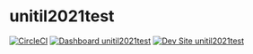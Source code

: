# unitil2021test

[![CircleCI](https://circleci.com/gh/mostafizpantheon/unitil2021test.svg?style=shield)](https://circleci.com/gh/mostafizpantheon/unitil2021test)
[![Dashboard unitil2021test](https://img.shields.io/badge/dashboard-unitil2021test-yellow.svg)](https://dashboard.pantheon.io/sites/284c5810-5048-4e25-ae7e-d483b60363c4#dev/code)
[![Dev Site unitil2021test](https://img.shields.io/badge/site-unitil2021test-blue.svg)](http://dev-unitil2021test.pantheonsite.io/)